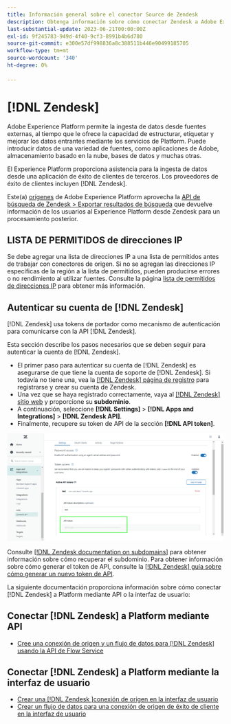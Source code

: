 ```yaml
---
title: Información general sobre el conector Source de Zendesk
description: Obtenga información sobre cómo conectar Zendesk a Adobe Experience Platform mediante API o la interfaz de usuario.
last-substantial-update: 2023-06-21T00:00:00Z
exl-id: 9f245783-949d-4f40-9cf3-8991b4b6d780
source-git-commit: e300e57df998836a8c388511b446e90499185705
workflow-type: tm+mt
source-wordcount: '340'
ht-degree: 0%

---
```


# [!DNL Zendesk]

Adobe Experience Platform permite la ingesta de datos desde fuentes externas, al tiempo que le ofrece la capacidad de estructurar, etiquetar y mejorar los datos entrantes mediante los servicios de Platform. Puede introducir datos de una variedad de fuentes, como aplicaciones de Adobe, almacenamiento basado en la nube, bases de datos y muchas otras.

El Experience Platform proporciona asistencia para la ingesta de datos desde una aplicación de éxito de clientes de terceros. Los proveedores de éxito de clientes incluyen [!DNL Zendesk].

Este(a) [orígenes](https://experienceleague.adobe.com/docs/experience-platform/sources/home.html?lang=es) de Adobe Experience Platform aprovecha la [API de búsqueda de Zendesk > Exportar resultados de búsqueda](https://developer.zendesk.com/api-reference/ticketing/ticket-management/search/#export-search-results) que devuelve información de los usuarios al Experience Platform desde Zendesk para un procesamiento posterior.

## LISTA DE PERMITIDOS de direcciones IP

Se debe agregar una lista de direcciones IP a una lista de permitidos antes de trabajar con conectores de origen. Si no se agregan las direcciones IP específicas de la región a la lista de permitidos, pueden producirse errores o no rendimiento al utilizar fuentes. Consulte la página [lista de permitidos de direcciones IP](../../ip-address-allow-list.md) para obtener más información.

## Autenticar su cuenta de [!DNL Zendesk]

[!DNL Zendesk] usa tokens de portador como mecanismo de autenticación para comunicarse con la API [!DNL Zendesk].

Esta sección describe los pasos necesarios que se deben seguir para autenticar la cuenta de [!DNL Zendesk].

* El primer paso para autenticar su cuenta de [!DNL Zendesk] es asegurarse de que tiene la cuenta de soporte de [!DNL Zendesk]. Si todavía no tiene una, vea la [[!DNL Zendesk] página de registro](https://www.zendesk.com/register/) para registrarse y crear su cuenta de Zendesk.
* Una vez que se haya registrado correctamente, vaya al [[!DNL Zendesk] sitio web](https://www.zendesk.com/login/) y proporcione su **subdominio**.
* A continuación, seleccione **[!DNL Settings]** > **[!DNL Apps and Integrations]** > **[!DNL Zendesk API]**.
* Finalmente, recupere su token de API de la sección **[!DNL API token]**.

![Token de API de Zendesk](../../images/tutorials/create/zendesk/zendesk-api-tokens.png)

Consulte [[!DNL Zendesk documentation on subdomains]](<https://support.zendesk.com/hc/en-us/articles/4409381383578-Where-can-I-find-my-Zendesk-subdomain->) para obtener información sobre cómo recuperar el subdominio. Para obtener información sobre cómo generar el token de API, consulte la [[!DNL Zendesk] guía sobre cómo generar un nuevo token de API](<https://support.zendesk.com/hc/en-us/articles/4408889192858-Generating-a-new-API-token>).

La siguiente documentación proporciona información sobre cómo conectar [!DNL Zendesk] a Platform mediante API o la interfaz de usuario:

## Conectar [!DNL Zendesk] a Platform mediante API

* [Cree una conexión de origen y un flujo de datos para [!DNL Zendesk] usando la API de Flow Service](../../tutorials/api/create/customer-success/zendesk.md)

## Conectar [!DNL Zendesk] a Platform mediante la interfaz de usuario

* [Crear una  [!DNL Zendesk ]conexión de origen en la interfaz de usuario](../../tutorials/ui/create/customer-success/zendesk.md)
* [Crear un flujo de datos para una conexión de origen de éxito de cliente en la interfaz de usuario](../../tutorials/ui/dataflow/customer-success.md)
